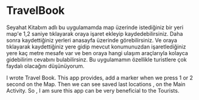 # TravelBook
Seyahat Kitabım adlı bu uygulamamda map üzerinde istediğiniz bir yeri map'e 1,2 saniye tıklayarak oraya işaret ekleyip kaydedebilirsiniz. Daha sonra kaydettiğiniz yerleri anasayfa üzerinde görebilirsiniz. Ve oraya tıklayarak kaydettiğiniz yere gidip mevcut konumunuzdan işaretlediğiniz yere kaç metre mesafe var ve ben oraya hangi ulaşım araçlarıyla kolayca gidebilirim cevabını bulabilirsinz. Bu uygulamamın özellikle turistlere çok faydalı olacağını düşünüyorum. 

I wrote Travel Book. This app provides, add a marker when we press 1 or 2 second on the Map. Then we can see saved last locations , on the Main Activity. So , I am sure this app can be very beneficial to the Tourists.
